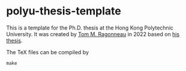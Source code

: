 # polyu-thesis-template
This is a template for the Ph.D. thesis at the Hong Kong Polytechnic University. It was created by [Tom M. Ragonneau](https://www.ragonneau.co/) in 2022 based on [his thesis](https://github.com/ragonneau/phd-thesis).

The TeX files can be compiled by
```
make
```
